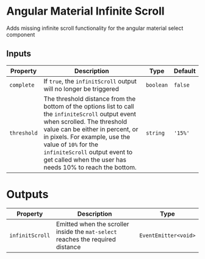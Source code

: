
# Angular Material Infinite Scroll  
  
Adds missing infinite scroll functionality for the angular material select component  
  
  
## Inputs  
  
| Property    | Description                                                                                                                                                                                                                                                                                                              | Type                | Default    |  
| ----------- | ------------------------------------------------------------------------------------------------------------------------------------------------------------------------------------------------------------------------------------------------------------------------------------------------------------------------ | ------------------- | ---------- |  
| `complete`  | If `true`, the `infinitScroll` output will no longer be triggered                                                                                                                                                                                                                                                        | `boolean`           | `false`    |  
| `threshold` | The threshold distance from the bottom of the options list to call the `infiniteScroll` output event when scrolled. The threshold value can be either in percent, or in pixels. For example, use the value of `10%` for the `infiniteScroll` output event to get called when the user has needs 10% to reach the bottom. | `string`            | `'15%'`    |

# Outputs
| Property         | Description                                                                             | Type                                                                                                                                                                                                                                                                                                                                          |
| ---------------- | ----------------------------------------------------------------------------------------| ------------ 
| `infinitScroll`  | Emitted when the scroller inside the `mat-select` reaches the required distance         | `EventEmitter<void>`
